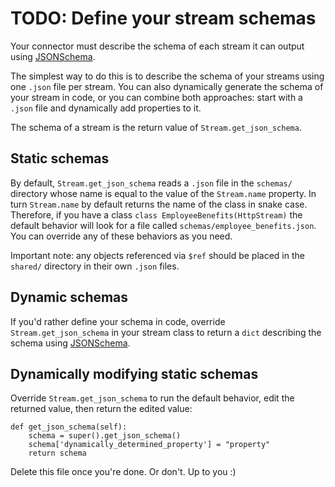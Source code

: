 # TODO: Define your stream schemas
Your connector must describe the schema of each stream it can output using [JSONSchema](https://json-schema.org). 

The simplest way to do this is to describe the schema of your streams using one `.json` file per stream. You can also dynamically generate the schema of your stream in code, or you can combine both approaches: start with a `.json` file and dynamically add properties to it. 
 
The schema of a stream is the return value of `Stream.get_json_schema`.
 
## Static schemas
By default, `Stream.get_json_schema` reads a `.json` file in the `schemas/` directory whose name is equal to the value of the `Stream.name` property. In turn `Stream.name` by default returns the name of the class in snake case. Therefore, if you have a class `class EmployeeBenefits(HttpStream)` the default behavior will look for a file called `schemas/employee_benefits.json`. You can override any of these behaviors as you need.

Important note: any objects referenced via `$ref` should be placed in the `shared/` directory in their own `.json` files.
 
## Dynamic schemas
If you'd rather define your schema in code, override `Stream.get_json_schema` in your stream class to return a `dict` describing the schema using [JSONSchema](https://json-schema.org).

## Dynamically modifying static schemas    
Override `Stream.get_json_schema` to run the default behavior, edit the returned value, then return the edited value: 
```
def get_json_schema(self):
    schema = super().get_json_schema()
    schema['dynamically_determined_property'] = "property"
    return schema
```

Delete this file once you're done. Or don't. Up to you :)  
